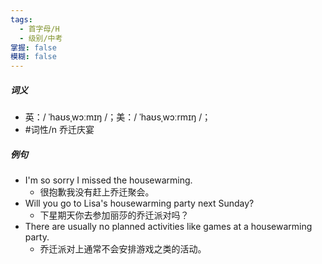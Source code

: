 ```yaml
---
tags:
  - 首字母/H
  - 级别/中考
掌握: false
模糊: false
---
```

##### 词义
- 英：/ ˈhaʊsˌwɔːmɪŋ /；美：/ ˈhaʊsˌwɔːrmɪŋ /；
- #词性/n 乔迁庆宴
##### 例句
- I'm so sorry I missed the housewarming.
	- 很抱歉我没有赶上乔迁聚会。
- Will you go to Lisa's housewarming party next Sunday?
	- 下星期天你去参加丽莎的乔迁派对吗？
- There are usually no planned activities like games at a housewarming party.
	- 乔迁派对上通常不会安排游戏之类的活动。
